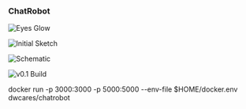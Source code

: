### ChatRobot
![Eyes Glow](images/chatrobot-eyes.gif)

![Initial Sketch](images/chatrobot-sketch.png)

![Schematic](schematic/schematic.png)

![v0.1 Build](images/chatrobot.v0.1.build.jpg)

 docker run -p 3000:3000 -p 5000:5000 --env-file $HOME/docker.env dwcares/chatrobot
